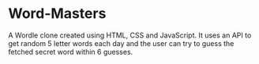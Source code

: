 # Word-Masters
A Wordle clone created using HTML, CSS and JavaScript. It uses an API to get random 5 letter words each day and the user can try to guess the fetched secret word within 6 guesses.
